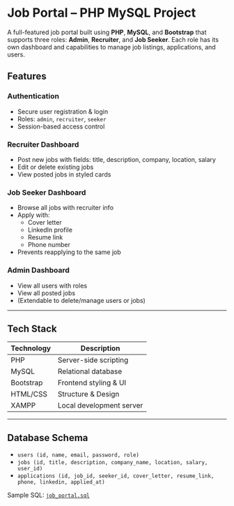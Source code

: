 # Job Portal – PHP MySQL Project

A full-featured job portal built using **PHP**, **MySQL**, and **Bootstrap** that supports three roles: **Admin**, **Recruiter**, and **Job Seeker**. Each role has its own dashboard and capabilities to manage job listings, applications, and users.



## Features

### Authentication
- Secure user registration & login
- Roles: `admin`, `recruiter`, `seeker`
- Session-based access control

###  Recruiter Dashboard
- Post new jobs with fields: title, description, company, location, salary
- Edit or delete existing jobs
- View posted jobs in styled cards

###  Job Seeker Dashboard
- Browse all jobs with recruiter info
- Apply with:
  - Cover letter
  - LinkedIn profile
  - Resume link
  - Phone number
- Prevents reapplying to the same job

### Admin Dashboard
- View all users with roles
- View all posted jobs
- (Extendable to delete/manage users or jobs)

---

## Tech Stack

| Technology | Description              |
|------------|--------------------------|
| PHP        | Server-side scripting    |
| MySQL      | Relational database      |
| Bootstrap  | Frontend styling & UI    |
| HTML/CSS   | Structure & Design       |
| XAMPP      | Local development server |

---

## Database Schema

- `users (id, name, email, password, role)`
- `jobs (id, title, description, company_name, location, salary, user_id)`
- `applications (id, job_id, seeker_id, cover_letter, resume_link, phone, linkedin, applied_at)`

 Sample SQL: [`job_portal.sql`](./database.sql)


